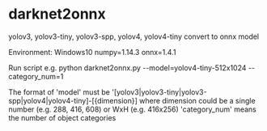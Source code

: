 # darknet2onnx
yolov3, yolov3-tiny, yolov3-spp, yolov4, yolov4-tiny convert to onnx model

Environment:
Windows10
numpy=1.14.3
onnx=1.4.1

Run script e.g. python darknet2onnx.py --model=yolov4-tiny-512x1024 --category_num=1

The format of 'model' must be '[yolov3|yolov3-tiny|yolov3-spp|yolov4|yolov4-tiny]-[{dimension}] where dimension could be a single number (e.g. 288, 416, 608) or WxH (e.g. 416x256)
'category_num' means the number of object categories
